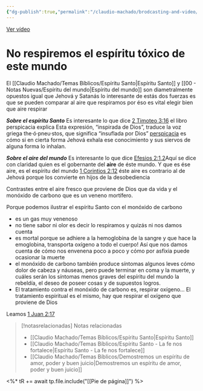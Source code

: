 ```yaml
---
{"dg-publish":true,"permalink":"/claudio-machado/brodcasting-and-video/el-aire-toxico/","title":"El aire tóxico","tags":["aire","tóxico","video"]}
---
```


[Ver vídeo](https://www.jw.org/finder?srcid=jwlshare&wtlocale=S&lank=pub-jwbvod25_9_VIDEO)

# No respiremos el espíritu tóxico de este mundo 

El [[Claudio Machado/Temas Bíblicos/Espíritu Santo\|Espíritu Santo]] y [[00 - Notas Nuevas/Espíritu del mundo\|Espíritu del mundo]] son diametralmente opuestos igual que Jehová y Satanás lo interesante de estás dos fuerzas es que se pueden comparar al aire que respiramos por éso es vital elegir bien que aire respirar 

***Sobre el espíritu Santo***
Es interesante lo que dice [2 Timoteo 3:16](https://wol.jw.org/es/wol/b/r4/lp-s/nwtsty/55/3#v=55:3:16) el libro perspicacia explica Esta expresión, “inspirada de Dios”, traduce la voz griega the·ó·pneu·stos, que significa “insuflada por Dios” [perspicacia](https://wol.jw.org/es/wol/d/r4/lp-s/1200000724) es cómo si en cierta forma Jehová exhala ese conocimiento y sus siervos de alguna forma lo inhalan.

***Sobre el aire del mundo***
Es interesante lo que dice [Efesios 2:1,2](https://wol.jw.org/es/wol/b/r4/lp-s/nwtsty/49/2#v=49:2:1-49:2:2)Aquí se dice con claridad quien es el gobernante del **aire** de éste mundo. Y que es ése aire, es el espíritu del mundo [1 Corintios 2:12](https://wol.jw.org/es/wol/b/r4/lp-s/nwtsty/46/2#v=46:2:12)  éste aire es contrario al de Jehová porque los convierte en hijos de la desobediencia 

Contrastes entre el aire fresco que proviene de Dios que da vida y el monóxido de carbono que es un veneno mortífero.

Porque podemos ilustrar el espíritu Santo con el monóxido de carbono 
- es un gas muy venenoso 
- no tiene sabor ni olor es decir lo respiramos y quizás ni nos damos cuenta
- es mortal porque se adhiere a la hemoglobina de la sangre y que hace la emoglobina, transporta oxígeno a todo el cuerpo! Así que nos damos cuenta de cómo nos envenena poco a poco y cómo por asfixia puede ocasionar la muerte 
- el monóxido de carbono también produce síntomas algunos leves cómo dolor de cabeza y náuseas, pero puede terminar en coma y la muerte, y cuáles serán los síntomas menos graves del espíritu del mundo la rebeldía, el deseo de poseer cosas y de supuestos logros.
- El tratamiento contra el monóxido de carbono es, respirar oxígeno... El tratamiento espiritual es el mismo, hay que respirar el oxígeno que proviene de Dios 

Leamos [1 Juan 2:17](https://wol.jw.org/es/wol/b/r4/lp-s/nwtsty/62/2#v=62:2:17) 



> [!notasrelacionadas] Notas relacionadas
> - [[Claudio Machado/Temas Bíblicos/Espíritu Santo\|Espíritu Santo]]
> - [[Claudio Machado/Temas Bíblicos/Espíritu Santo - La fe nos fortalece\|Espíritu Santo - La fe nos fortalece]]
> - [[Claudio Machado/Temas Bíblicos/Demostremos un espíritu de amor, poder y buen juicio\|Demostremos un espíritu de amor, poder y buen juicio]]

<%* tR += await tp.file.include("[[Pie de página]]") %>


